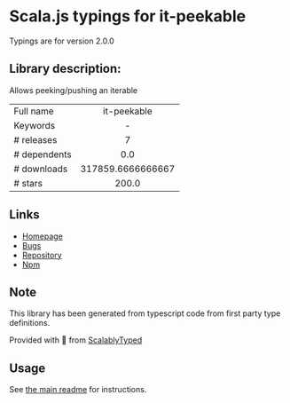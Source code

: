 
# Scala.js typings for it-peekable

Typings are for version 2.0.0

## Library description:
Allows peeking/pushing an iterable

|                    |                 |
| ------------------ | :-------------: |
| Full name          | it-peekable |
| Keywords           | - |
| # releases         | 7 |
| # dependents       | 0.0 |
| # downloads        | 317859.6666666667 |
| # stars            | 200.0 |

## Links
- [Homepage](https://github.com/achingbrain/it/tree/master/packages/it-peekable#readme)
- [Bugs](https://github.com/achingbrain/it/issues)
- [Repository](https://github.com/achingbrain/it)
- [Npm](https://www.npmjs.com/package/it-peekable)
    


## Note
This library has been generated from typescript code from first party type definitions.

Provided with :purple_heart: from [ScalablyTyped](https://github.com/oyvindberg/ScalablyTyped)

## Usage
See [the main readme](../../readme.md) for instructions.


